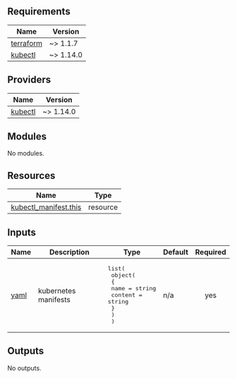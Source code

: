 <!-- BEGIN_TF_DOCS -->
<!-- markdownlint-disable-file -->
## Requirements

| Name | Version |
|------|---------|
| <a name="requirement_terraform"></a> [terraform](#requirement\_terraform) | ~> 1.1.7 |
| <a name="requirement_kubectl"></a> [kubectl](#requirement\_kubectl) | ~> 1.14.0 |

## Providers

| Name | Version |
|------|---------|
| <a name="provider_kubectl"></a> [kubectl](#provider\_kubectl) | ~> 1.14.0 |

## Modules

No modules.

## Resources

| Name | Type |
|------|------|
| [kubectl_manifest.this](https://registry.terraform.io/providers/gavinbunney/kubectl/latest/docs/resources/manifest) | resource |

## Inputs

| Name | Description | Type | Default | Required |
|------|-------------|------|---------|:--------:|
| <a name="input_yaml"></a> [yaml](#input\_yaml) | kubernetes manifests | <pre>list(<br>    object(<br>      {<br>        name    = string<br>        content = string<br>      }<br>    )<br>  )</pre> | n/a | yes |

## Outputs

No outputs.
<!-- END_TF_DOCS -->
